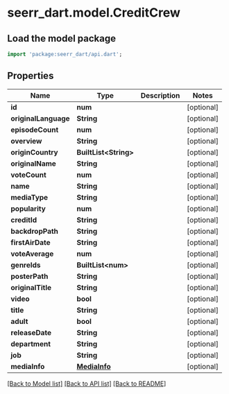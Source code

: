 # seerr_dart.model.CreditCrew

## Load the model package
```dart
import 'package:seerr_dart/api.dart';
```

## Properties
Name | Type | Description | Notes
------------ | ------------- | ------------- | -------------
**id** | **num** |  | [optional] 
**originalLanguage** | **String** |  | [optional] 
**episodeCount** | **num** |  | [optional] 
**overview** | **String** |  | [optional] 
**originCountry** | **BuiltList&lt;String&gt;** |  | [optional] 
**originalName** | **String** |  | [optional] 
**voteCount** | **num** |  | [optional] 
**name** | **String** |  | [optional] 
**mediaType** | **String** |  | [optional] 
**popularity** | **num** |  | [optional] 
**creditId** | **String** |  | [optional] 
**backdropPath** | **String** |  | [optional] 
**firstAirDate** | **String** |  | [optional] 
**voteAverage** | **num** |  | [optional] 
**genreIds** | **BuiltList&lt;num&gt;** |  | [optional] 
**posterPath** | **String** |  | [optional] 
**originalTitle** | **String** |  | [optional] 
**video** | **bool** |  | [optional] 
**title** | **String** |  | [optional] 
**adult** | **bool** |  | [optional] 
**releaseDate** | **String** |  | [optional] 
**department** | **String** |  | [optional] 
**job** | **String** |  | [optional] 
**mediaInfo** | [**MediaInfo**](MediaInfo.md) |  | [optional] 

[[Back to Model list]](../README.md#documentation-for-models) [[Back to API list]](../README.md#documentation-for-api-endpoints) [[Back to README]](../README.md)


